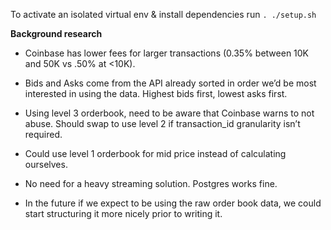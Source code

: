 To activate an isolated virtual env & install dependencies run `. ./setup.sh`


**Background research**

- Coinbase has lower fees for larger transactions (0.35% between 10K and 50K vs .50% at <10K).

- Bids and Asks come from the API already sorted in order we’d be most interested in using the data. Highest bids first, lowest asks first.
- Using level 3 orderbook, need to be aware that Coinbase warns to not abuse. Should swap to use level 2 if transaction_id granularity isn’t required.
- Could use level 1 orderbook for mid price instead of calculating ourselves.
- No need for a heavy streaming solution. Postgres works fine.
- In the future if we expect to be using the raw order book data, we could start structuring it more nicely prior to writing it.
